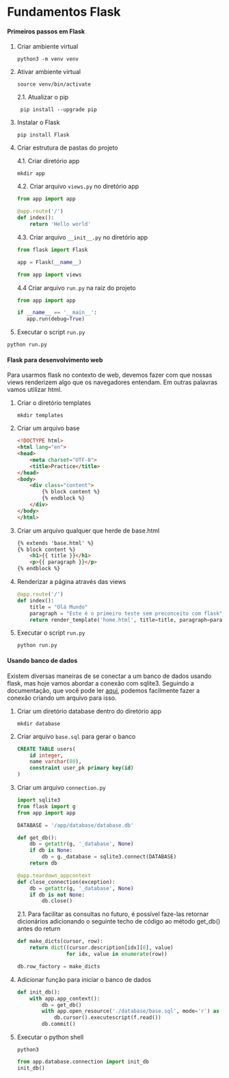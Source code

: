 # Fundamentos Flask

#### Primeiros passos em Flask

1. Criar ambiente virtual
    ```
    python3 -m venv venv
    ```
2. Ativar ambiente virtual
    ```
    source venv/bin/activate
    ```
   2.1. Atualizar o pip
   ```
    pip install --upgrade pip
    ```
3. Instalar o Flask
    ```
    pip install Flask
    ```
4. Criar estrutura de pastas do projeto
    
    4.1. Criar diretório app
    ```
   mkdir app
    ```
   4.2. Criar arquivo `views.py` no diretório app
   ```python
   from app import app

   @app.route('/')
   def index():
       return 'Hello world'
    ```
   
   4.3. Criar arquivo `__init__.py` no diretório app
    ```python
   from flask import Flask
    
   app = Flask(__name__)
    
   from app import views
    ```
    
    4.4 Criar arquivo `run.py` na raiz do projeto
    ```python
   from app import app

   if __name__ == '__main__':
       app.run(debug=True)
    ```
5. Executar o script `run.py`
```
python run.py
```

#### Flask para desenvolvimento web

Para usarmos flask no contexto de web, devemos fazer com que nossas views renderizem algo que os navegadores entendam. Em outras palavras vamos utilizar html.

1. Criar o diretório templates
    ```
    mkdir templates
    ```
2. Criar um arquivo base
    ```html
   <!DOCTYPE html>
    <html lang="en">
    <head>
        <meta charset="UTF-8">
        <title>Practice</title>
    </head>
    <body>
        <div class="content">
            {% block content %}
            {% endblock %}
        </div>
    </body>
    </html>
    ```
3. Criar um arquivo qualquer que herde de base.html
    ```html
    {% extends 'base.html' %}
    {% block content %}
        <h1>{{ title }}</h1>
        <p>{{ paragraph }}</p>
    {% endblock %}
    ```
4. Renderizar a página através das views
    ```python
    @app.route('/')
    def index():
        title = "Olá Mundo"
        paragraph = "Este é o primeiro teste sem preconceito com flask"
        return render_template('home.html', title=title, paragraph=paragraph)
    ```
5. Executar o script `run.py`
    ```
   python run.py
   ```

#### Usando banco de dados
Existem diversas maneiras de se conectar a um banco de dados usando flask, mas hoje vamos abordar a conexão com sqlite3.
Seguindo a documentação, que você pode ler [aqui](https://flask.palletsprojects.com/en/1.1.x/patterns/sqlite3/),
podemos facilmente fazer a conexão criando um arquivo para isso.

1. Criar um diretório database dentro do diretório app
    ```
    mkdir database
    ```
2. Criar arquivo `base.sql` para gerar o banco
    ```sql
    CREATE TABLE users(
        id integer,
        name varchar(80),
        constraint user_pk primary key(id)
    )
    ```
3. Criar um arquivo `connection.py`
    ```python
    import sqlite3
    from flask import g
    from app import app
    
    DATABASE = '/app/database/database.db'
    
    def get_db():
        db = getattr(g, '_database', None)
        if db is None:
            db = g._database = sqlite3.connect(DATABASE)
        return db
    
    @app.teardown_appcontext
    def close_connection(exception):
        db = getattr(g, '_database', None)
        if db is not None:
            db.close()

    ```
    2.1. Para facilitar as consultas no futuro, é possível faze-las retornar dicionários adicionando o seguinte techo de código ao método get_db() antes do return
    ```python
    def make_dicts(cursor, row):
        return dict((cursor.description[idx][0], value)
                    for idx, value in enumerate(row))
    
    db.row_factory = make_dicts
    ```
4. Adicionar função para iniciar o banco de dados
    ```python
    def init_db():
        with app.app_context():
            db = get_db()
            with app.open_resource('./database/base.sql', mode='r') as f:
                db.cursor().executescript(f.read())
            db.commit()
    
    ```
5. Executar o python shell
    ```
   python3
   ```
   ```python
   from app.database.connection import init_db
   init_db()
    ```
